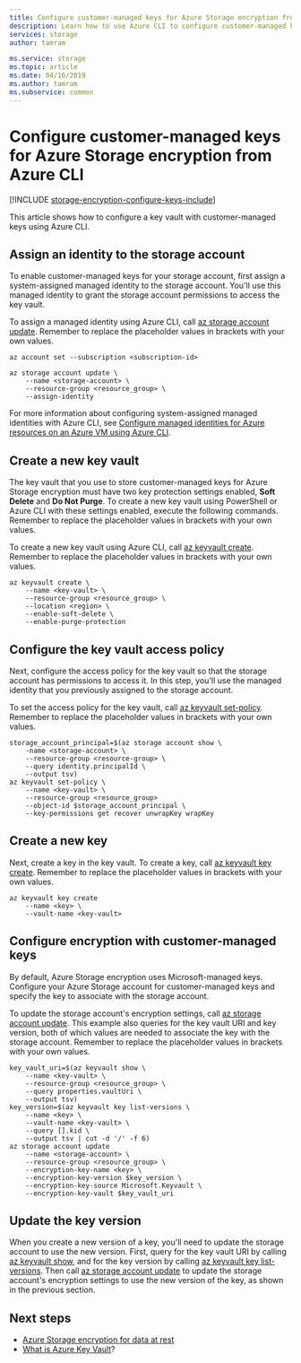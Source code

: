 ```yaml
---
title: Configure customer-managed keys for Azure Storage encryption from Azure CLI
description: Learn how to use Azure CLI to configure customer-managed keys for Azure Storage encryption. Customer-managed keys enable you to create, rotate, disable, and revoke access controls.
services: storage
author: tamram

ms.service: storage
ms.topic: article
ms.date: 04/16/2019
ms.author: tamram
ms.subservice: common
---
```


# Configure customer-managed keys for Azure Storage encryption from Azure CLI

[!INCLUDE [storage-encryption-configure-keys-include](../../../includes/storage-encryption-configure-keys-include.md)]

This article shows how to configure a key vault with customer-managed keys using Azure CLI.

## Assign an identity to the storage account

To enable customer-managed keys for your storage account, first assign a system-assigned managed identity to the storage account. You'll use this managed identity to grant the storage account permissions to access the key vault.

To assign a managed identity using Azure CLI, call [az storage account update](/cli/azure/storage/account#az-storage-account-update). Remember to replace the placeholder values in brackets with your own values.

```azurecli-interactive
az account set --subscription <subscription-id>

az storage account update \
    --name <storage-account> \
    --resource-group <resource_group> \
    --assign-identity
```

For more information about configuring system-assigned managed identities with Azure CLI, see [Configure managed identities for Azure resources on an Azure VM using Azure CLI](../../active-directory/managed-identities-azure-resources/qs-configure-cli-windows-vm.md).

## Create a new key vault

The key vault that you use to store customer-managed keys for Azure Storage encryption must have two key protection settings enabled, **Soft Delete** and **Do Not Purge**. To create a new key vault using PowerShell or Azure CLI with these settings enabled, execute the following commands. Remember to replace the placeholder values in brackets with your own values. 

To create a new key vault using Azure CLI, call [az keyvault create](/cli/azure/keyvault#az-keyvault-create). Remember to replace the placeholder values in brackets with your own values.

```azurecli-interactive
az keyvault create \
    --name <key-vault> \
    --resource-group <resource_group> \
    --location <region> \
    --enable-soft-delete \
    --enable-purge-protection
```

## Configure the key vault access policy

Next, configure the access policy for the key vault so that the storage account has permissions to access it. In this step, you'll use the managed identity that you previously assigned to the storage account.

To set the access policy for the key vault, call [az keyvault set-policy](/cli/azure/keyvault#az-keyvault-set-policy). Remember to replace the placeholder values in brackets with your own values.

```azurecli-interactive
storage_account_principal=$(az storage account show \
    -name <storage-account> \
    --resource-group <resource-group> \
    --query identity.principalId \
    --output tsv)
az keyvault set-policy \
    --name <key-vault> \
    --resource-group <resource_group>
    --object-id $storage_account_principal \
    --key-permissions get recover unwrapKey wrapKey
```

## Create a new key

Next, create a key in the key vault. To create a key, call [az keyvault key create](/cli/azure/keyvault/key#az-keyvault-key-create). Remember to replace the placeholder values in brackets with your own values.

```azurecli-interactive
az keyvault key create
    --name <key> \
    --vault-name <key-vault>
```

## Configure encryption with customer-managed keys

By default, Azure Storage encryption uses Microsoft-managed keys. Configure your Azure Storage account for customer-managed keys and specify the key to associate with the storage account.

To update the storage account's encryption settings, call [az storage account update](/cli/azure/storage/account#az-storage-account-update). This example also queries for the key vault URI and key version, both of which values are needed to associate the key with the storage account. Remember to replace the placeholder values in brackets with your own values.

```azurecli-interactive
key_vault_uri=$(az keyvault show \
    --name <key-vault> \
    --resource-group <resource_group> \
    --query properties.vaultUri \
    --output tsv)
key_version=$(az keyvault key list-versions \
    --name <key> \
    --vault-name <key-vault> \
    --query [].kid \
    --output tsv | cut -d '/' -f 6)
az storage account update 
    --name <storage-account> \
    --resource-group <resource_group> \
    --encryption-key-name <key> \
    --encryption-key-version $key_version \
    --encryption-key-source Microsoft.Keyvault \
    --encryption-key-vault $key_vault_uri
```

## Update the key version

When you create a new version of a key, you'll need to update the storage account to use the new version. First, query for the key vault URI by calling [az keyvault show](/cli/azure/keyvault#az-keyvault-show), and for the key version by calling [az keyvault key list-versions](/cli/azure/keyvault/key#az-keyvault-key-list-versions). Then call [az storage account update](/cli/azure/storage/account#az-storage-account-update) to update the storage account's encryption settings to use the new version of the key, as shown in the previous section.

## Next steps

- [Azure Storage encryption for data at rest](storage-service-encryption.md) 
- [What is Azure Key Vault](https://docs.microsoft.com/azure/key-vault/key-vault-whatis)?
